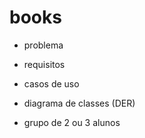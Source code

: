 # books

- problema
- requisitos
- casos de uso
- diagrama de classes (DER)

- grupo de 2 ou 3 alunos
